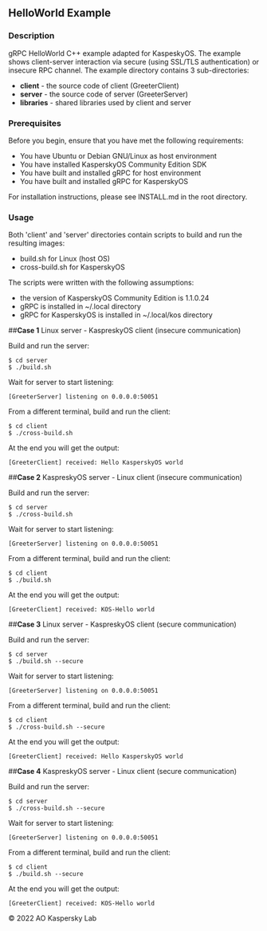 ## HelloWorld Example

### Description
gRPC HelloWorld C++ example adapted for KaspeskyOS.
The example shows client-server interaction via secure (using SSL/TLS authentication) or insecure RPC channel.
The example directory contains 3 sub-directories:
- **client** - the source code of client (GreeterClient)
- **server** - the source code of server (GreeterServer)
- **libraries** - shared libraries used by client and server

### Prerequisites
Before you begin, ensure that you have met the following requirements:
- You have Ubuntu or Debian GNU/Linux as host environment
- You have installed KasperskyOS Community Edition SDK
- You have built and installed gRPC for host environment
- You have built and installed gRPC for KasperskyOS

For installation instructions, please see INSTALL.md in the root directory.

### Usage
Both 'client' and 'server' directories contain scripts to build and run the resulting images:
- build.sh for Linux (host OS)
- cross-build.sh for KasperskyOS

The scripts were written with the following assumptions:
- the version of KasperskyOS Community Edition is 1.1.0.24
- gRPC is installed in ~/.local directory
- gRPC for KasperskyOS is installed in ~/.local/kos directory

##**Case 1** Linux server - KaspreskyOS client (insecure communication)

Build and run the server:
```
$ cd server
$ ./build.sh
```
Wait for server to start listening:
```
[GreeterServer] listening on 0.0.0.0:50051
```

From a different terminal, build and run the client:
```
$ cd client
$ ./cross-build.sh
```
At the end you will get the output:
```
[GreeterClient] received: Hello KasperskyOS world
```

##**Case 2** KaspreskyOS server - Linux client (insecure communication)

Build and run the server:
```
$ cd server
$ ./cross-build.sh
```
Wait for server to start listening:
```
[GreeterServer] listening on 0.0.0.0:50051
```

From a different terminal, build and run the client:
```
$ cd client
$ ./build.sh
```
At the end you will get the output:
```
[GreeterClient] received: KOS-Hello world
```

##**Case 3** Linux server - KaspreskyOS client (secure communication)

Build and run the server:
```
$ cd server
$ ./build.sh --secure
```
Wait for server to start listening:
```
[GreeterServer] listening on 0.0.0.0:50051
```

From a different terminal, build and run the client:
```
$ cd client
$ ./cross-build.sh --secure
```
At the end you will get the output:
```
[GreeterClient] received: Hello KasperskyOS world
```

##**Case 4** KaspreskyOS server - Linux client (secure communication)

Build and run the server:
```
$ cd server
$ ./cross-build.sh --secure
```
Wait for server to start listening:
```
[GreeterServer] listening on 0.0.0.0:50051
```

From a different terminal, build and run the client:
```
$ cd client
$ ./build.sh --secure
```
At the end you will get the output:
```
[GreeterClient] received: KOS-Hello world
```

© 2022 AO Kaspersky Lab
